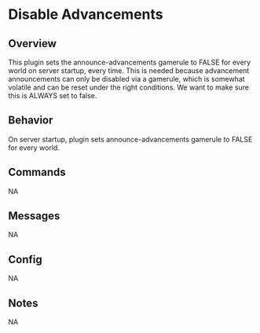 # Disable Advancements

## Overview

This plugin sets the announce-advancements gamerule to FALSE for every world on server startup, every time. This is needed because advancement announcements can only be disabled via a gamerule, which is somewhat volatile and can be reset under the right conditions. We want to make sure this is ALWAYS set to false.

## Behavior

On server startup, plugin sets announce-advancements gamerule to FALSE for every world.

## Commands

NA

## Messages

NA

## Config

NA

## Notes

NA

